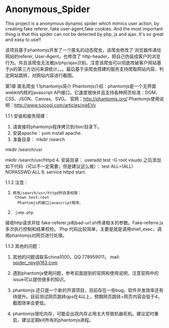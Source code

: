 Anonymous_Spider
================

This project is a anonymous dynamic spider which mimics user action, by creating fake referer, fake user-agent,fake cookies. And the most important thing is that this spider can not be detected by php, js and ajax. It's so great and easy to use!!

该项目基于phantomjs开发了一个匿名的动态爬虫，该爬虫修改了 浏览器传递给网站的referer, User-Agent，也修改了 http-header，把自己伪装成客户的浏览行为。并且该爬虫无法被js/php/ajax识别。注意该爬虫可以彻底攻破客户网站基于js的第三方访问来源统计。。。最后基于该爬虫搭建的服务支持爬取网站内容，判定网站跳转，对网站内容进行截图。

第1章	 匿名爬虫
1.1phantomjs简介
Phantomjs介绍：phantomjs是一个无界面webkit内核的javascript API接口。它速度很快并且支持各种网页标准：DOM、CSS、JSON、Canvas、SVG。
官网：http://phantomjs.org/
Phantomjs使用说明：http://www.tuicool.com/articles/nieEVv

1.1.1 安装和服务搭建：
1. 请直接将phantomjs程序拷贝到/bin/目录下。
2.  安装apache：yum install apache.
3.  准备目录： 
mkdir /search

mkdir /search/usr

mkdir /search/usr/httpd
4. 安装目录：
useradd test –G root 
visudo 之后添加如下代码（可以不一定需要，但是建议这么做）：
		           test    ALL=(ALL)       NOPASSWD:ALL
6. service httpd start.

1.1.2 注意：
1.     修改/search/usr/httpd的目录权限：
	    Chown test:root
	     Phantomjs的接口javascript程序。
2.      jump.php
接收http请求并给 fake-referer.js和bad-url.sh传递相关的参数。Fake-referre.js多次执行控制和结果校检。
Php 代码比较简单，主要是就是调用shell_exec，调用phantomjs对网页进行处理。


1.1.3 其他的问题：
1. 其他的问题请联系china1000。QQ:778959011， mail: spider_npy@163.com


2. 遇到phantomjs使用问题，参考前面提到的官网和使用说明，注意官网中的issue可以提供很多的知识。


3. phantomjs 还只是一个新的开源项目，目前存在一些bug，软件并发效率还有待提升。目前测试网页跳转qps在4以上，预期网页跳转+网页内容会低于4，截图效率会更低。


4. phantomjs很吃内存，可能会出现内存占用太大导致机器死机。建议定时重启，建议定期kill所有的phantomjs进程。
